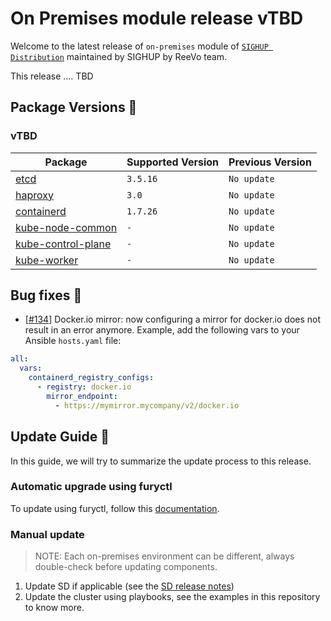 # On Premises module release vTBD

Welcome to the latest release of `on-premises` module of [`SIGHUP Distribution`](https://github.com/sighupio/distribution) maintained by SIGHUP by ReeVo team.

This release .... TBD

## Package Versions 🚢

### vTBD

| Package                                        | Supported Version | Previous Version |
| ---------------------------------------------- | ----------------- | ---------------- |
| [etcd](roles/etcd)                             | `3.5.16`          | `No update`      |
| [haproxy](roles/haproxy)                       | `3.0`             | `No update`      |
| [containerd](roles/containerd)                 | `1.7.26`          | `No update`      |
| [kube-node-common](roles/kube-node-common)     | `-`               | `No update`      |
| [kube-control-plane](roles/kube-control-plane) | `-`               | `No update`      |
| [kube-worker](roles/kube-worker)               | `-`               | `No update`      |

## Bug fixes 🐞

- [[#134](https://github.com/sighupio/installer-on-premises/pull/134)] Docker.io mirror: now configuring a mirror for docker.io does not result in an error anymore. Example, add the following vars to your Ansible `hosts.yaml` file:

```yaml
all:
  vars:
    containerd_registry_configs:
      - registry: docker.io
        mirror_endpoint:
          - https://mymirror.mycompany/v2/docker.io
```

## Update Guide 🦮

In this guide, we will try to summarize the update process to this release.

### Automatic upgrade using furyctl

To update using furyctl, follow this [documentation](https://docs.sighup.com/docs/installation/upgrades).

### Manual update
  
> NOTE: Each on-premises environment can be different, always double-check before updating components.

1. Update SD if applicable (see the [SD release notes](https://github.com/sighupio/distribution/tree/master/docs/releases))
2. Update the cluster using playbooks, see the examples in this repository to know more.
